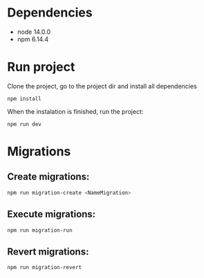 # Dependencies

- node 14.0.0
- npm 6.14.4

# Run project

Clone the project, go to the project dir and install all dependencies

```
npm install
```

When the instalation is finished, run the project:

```
npm run dev
```

# Migrations

## Create migrations:

```bash
npm run migration-create <NameMigration>
```

## Execute migrations:

```bash
npm run migration-run
```

## Revert migrations:

```bash
npm run migration-revert
```
